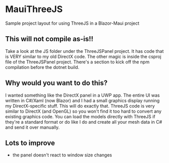# MauiThreeJS
Sample project layout for using ThreeJS in a Blazor-Maui project

## This will not compile as-is!!

Take a look at the JS folder under the ThreeJSPanel project.  It has code that is VERY similar to my old DirectX code.  The other magic is inside the csproj file of the ThreeJSPanel project.  There's a section to kick off the npm compilation before the dotnet build.

## Why would you want to do this?

I wanted something like the DirectX panel in a UWP app.  The entire UI was written in C#/Xaml (now Blazor) and I had a small graphics display running my DirectX-specific stuff.  This will do exactly that. ThreeJS code is very similar to DirectX (and OpenGL) so you won't find it too hard to convert any existing graphics code.  You can load the models directly with ThreeJS if they're a standard format or do like I do and create all your mesh data in C# and send it over manually.

## Lots to improve

- the panel doesn't react to window size changes
